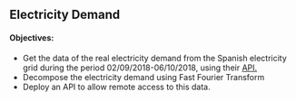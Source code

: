 <h2>Electricity Demand</h2>
<h4>Objectives:</h4>
<ul>
<li>Get the data of the real electricity demand from the Spanish electricity grid during the period 02/09/2018-06/10/2018, 
using their <a href="https://api.esios.ree.es/" target="_blank">API.</a></li>
<li>Decompose the electricity demand using Fast Fourier Transform</li>
<li>Deploy an API to allow remote access to this data.</li>
</ul>
